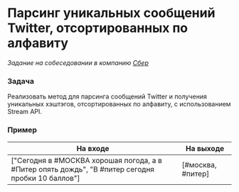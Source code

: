 #  Парсинг уникальных сообщений Twitter, отсортированных по алфавиту

_Задание на собеседовании в компанию [Сбер](http://www.sberbank.ru)_

### Задача

Реализовать метод для парсинга сообщений Twitter и получения уникальных хэштэгов, отсортированных по алфавиту, с использованием Stream API.

### Пример

| На входе                                                                                          | На выходе         |
|---------------------------------------------------------------------------------------------------|-------------------|
| ["Сегодня в #МОСКВА хорошая погода, а в #Питер опять дождь", "В #питер сегодня пробки 10 баллов"] | [#москва, #питер] |
